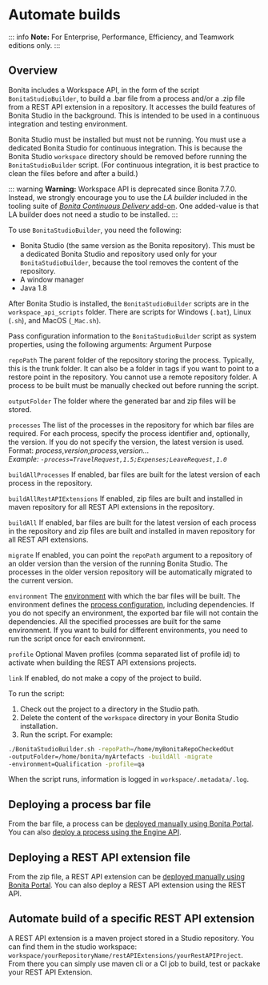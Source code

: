 # Automate builds

::: info
**Note:** For Enterprise, Performance, Efficiency, and Teamwork editions only.
:::

## Overview

Bonita includes a Workspace API, in the form of the script `BonitaStudioBuilder`, to build a .bar file from a process and/or a .zip file from a REST API extension in a repository. It accesses the build features of Bonita Studio in the background. 
This is intended to be used in a continuous integration and testing environment. 

Bonita Studio must be installed but must not be running. You must use a dedicated Bonita Studio for continuous integration.
This is because the Bonita Studio `workspace` directory should be removed before running the `BonitaStudioBuilder` script. 
(For continuous integration, it is best practice to clean the files before and after a build.)

::: warning
**Warning:** Workspace API is deprecated since Bonita 7.7.0. Instead, we strongly encourage you to use the *LA builder* included in the tooling suite of [*Bonita Continuous Delivery* add-on](https://documentation.bonitasoft.com/bcd/2.0/). One added-value is that LA builder does not need a studio to be installed.
:::

To use `BonitaStudioBuilder`, you need the following:

* Bonita Studio (the same version as the Bonita repository). This must be a dedicated Bonita Studio and repository used only for your `BonitaStudioBuilder`, because the tool removes the content of the repository.
* A window manager
* Java 1.8

After Bonita Studio is installed, the `BonitaStudioBuilder` scripts are in the `workspace_api_scripts` folder. 
There are scripts for Windows (`.bat`), Linux (`.sh`), and MacOS (`_Mac.sh`).

Pass configuration information to the `BonitaStudioBuilder` script as system properties, using the following arguments:
Argument
Purpose

`repoPath`
The parent folder of the repository storing the process. Typically, this is the trunk folder. It can also be a folder in tags if you want to point to a restore point in the repository. 
You cannot use a remote repository folder. A process to be built must be manually checked out before running the script.

`outputFolder`
The folder where the generated bar and zip files will be stored.

`processes`
The list of the processes in the repository for which bar files are required. 
For each process, specify the process identifier and, optionally, the version. 
If you do not specify the version, the latest version is used.   
Format: _process_,_version;_process_,_version_...  
Example: `-process=TravelRequest,1.5;Expenses;LeaveRequest,1.0`_

`buildAllProcesses`
If enabled, bar files are built for the latest version of each process in the repository.

`buildAllRestAPIExtensions`
If enabled, zip files are built and installed in maven repository for all REST API extensions in the repository.

`buildAll`
If enabled, bar files are built for the latest version of each process in the repository and zip files are built and installed in maven repository for all REST API extensions.

`migrate`
If enabled, you can point the `repoPath` argument to a repository of an older version than the version of the running Bonita Studio. 
The processes in the older version repository will be automatically migrated to the current version.

`environment`
The [environment](environments.md) with which the bar files will be built. 
The environment defines the [process configuration](configuring-a-process.md), including dependencies. 
If you do not specify an environment, the exported bar file will not contain the dependencies. 
All the specified processes are built for the same environment. 
If you want to build for different environments, you need to run the script once for each environment.

`profile`
Optional Maven profiles (comma separated list of profile id) to activate when building the REST API extensions projects.

`link`
If enabled, do not make a copy of the project to build.

To run the script:

1. Check out the project to a directory in the Studio path.
2. Delete the content of the `workspace` directory in your Bonita Studio installation.
3. Run the script. For example:
```bash
./BonitaStudioBuilder.sh -repoPath=/home/myBonitaRepoCheckedOut
-outputFolder=/home/bonita/myArtefacts -buildAll -migrate 
-environment=Qualification -profile=qa
```

When the script runs, information is logged in `workspace/.metadata/.log`.

## Deploying a process bar file

From the bar file, a process can be [deployed manually using Bonita Portal](processes.md). You can also [deploy a process using the Engine API](manage-a-process.md).

## Deploying a REST API extension file

From the zip file, a REST API extension can be [deployed manually using Bonita Portal](api-extensions.md). You can also deploy a REST API extension using the REST API.

## Automate build of a specific REST API extension

A REST API extension is a maven project stored in a Studio repository. You can find them in the studio workspace: `workspace/yourRepositoryName/restAPIExtensions/yourRestAPIProject`. From there you can simply use maven cli or a CI job to build, test or packake your REST API Extension.
